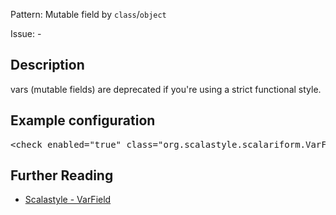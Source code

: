 Pattern: Mutable field by `class`/`object`

Issue: -

## Description

vars (mutable fields) are deprecated if you're using a strict functional style.

## Example configuration
<pre>&lt;check enabled=&quot;true&quot; class=&quot;org.scalastyle.scalariform.VarFieldChecker&quot; level=&quot;warning&quot;/&gt;</pre>
<a name="org_scalastyle_scalariform_VarLocalChecker" />

## Further Reading

* [Scalastyle - VarField](http://www.scalastyle.org/rules-1.0.0.html#org_scalastyle_scalariform_VarFieldChecker)